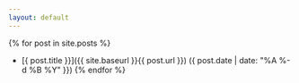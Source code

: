 ```yaml
---
layout: default
---
```


{% for post in site.posts %}
* [{ post.title }}]({{ site.baseurl }}{{ post.url }}) ({ post.date | date: "%A %-d %B %Y" }})
{% endfor %}
